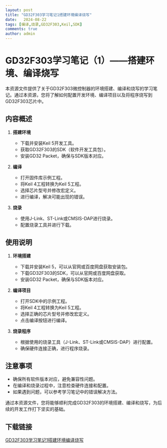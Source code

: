 ```yaml
---
layout: post
title: "GD32F303学习笔记1搭建环境编译烧写"
date:   2024-08-22
tags: [编译,烧录,GD32F303,Keil,SDK]
comments: true
author: admin
---
```

# GD32F303学习笔记（1）——搭建环境、编译烧写

本资源文件提供了关于GD32F303微控制器的环境搭建、编译和烧写的学习笔记。通过本资源，您将了解如何配置开发环境、编译项目以及将程序烧写到GD32F303芯片中。

## 内容概述

1. **搭建环境**
   - 下载并安装Keil 5开发工具。
   - 获取GD32F303的SDK（软件开发工具包）。
   - 安装GD32 Packet，确保与SDK版本对应。

2. **编译**
   - 打开固件库示例工程。
   - 将Keil 4工程转换为Keil 5工程。
   - 选择芯片型号并修改宏定义。
   - 进行编译，解决可能出现的错误。

3. **烧录**
   - 使用J-Link、ST-Link或CMSIS-DAP进行烧录。
   - 配置烧录工具并进行下载。

## 使用说明

1. **环境搭建**
   - 下载并安装Keil 5，可以从官网或百度网盘获取安装包。
   - 下载GD32F303的SDK，可以从官网或百度网盘获取。
   - 安装GD32 Packet，确保与SDK版本对应。

2. **编译项目**
   - 打开SDK中的示例工程。
   - 将Keil 4工程转换为Keil 5工程。
   - 选择正确的芯片型号并修改宏定义。
   - 点击编译按钮进行编译。

3. **烧录程序**
   - 根据使用的烧录工具（J-Link、ST-Link或CMSIS-DAP）进行配置。
   - 确保硬件连接正确，进行程序烧录。

## 注意事项

- 确保所有软件版本对应，避免兼容性问题。
- 在编译和烧录过程中，注意检查硬件连接和配置。
- 如果遇到问题，可以参考学习笔记中的错误解决方法。

通过本资源文件，您将能够顺利完成GD32F303的环境搭建、编译和烧写，为后续的开发工作打下坚实的基础。

## 下载链接

[GD32F303学习笔记1搭建环境编译烧写](https://pan.quark.cn/s/6f0375d03131)